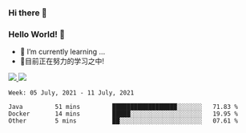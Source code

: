 ### Hi there 👋
### Hello World! 🙌

- 🌱 I’m currently learning ...
- 📖目前正在努力的学习之中!

<a href="https://github.com/anuraghazra/github-readme-stats">
  <img src="https://github-readme-stats.vercel.app/api?username=keyboardWithDream&show_icons=true&repo=github-readme-stats" />
</a>
<a href="https://github.com/anuraghazra/convoychat">
  <img src="https://github-readme-stats.vercel.app/api/top-langs/?username=keyboardWithDream&layout=compact&repo=convoychat" />
</a>



<!--START_SECTION:waka-->
```text
Week: 05 July, 2021 - 11 July, 2021

Java         51 mins         ██████████████████░░░░░░░   71.83 % 
Docker       14 mins         █████░░░░░░░░░░░░░░░░░░░░   19.95 % 
Other        5 mins          ██░░░░░░░░░░░░░░░░░░░░░░░   07.61 % 
```
<!--END_SECTION:waka-->
